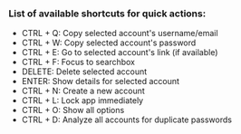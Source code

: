 ### List of available shortcuts for quick actions: ###

- CTRL + Q: Copy selected account's username/email
- CTRL + W: Copy selected account's password
- CTRL + E: Go to selected account's link (if available)
- CTRL + F: Focus to searchbox
- DELETE: Delete selected account
- ENTER: Show details for selected account
- CTRL + N: Create a new account
- CTRL + L: Lock app immediately
- CTRL + O: Show all options
- CTRL + D: Analyze all accounts for duplicate passwords
